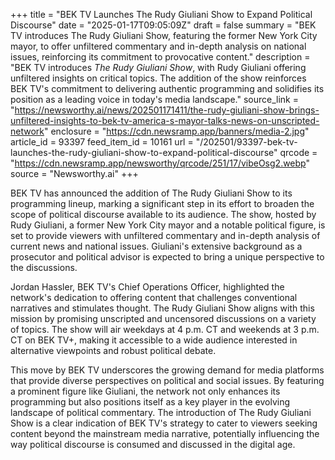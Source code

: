 +++
title = "BEK TV Launches The Rudy Giuliani Show to Expand Political Discourse"
date = "2025-01-17T09:05:09Z"
draft = false
summary = "BEK TV introduces The Rudy Giuliani Show, featuring the former New York City mayor, to offer unfiltered commentary and in-depth analysis on national issues, reinforcing its commitment to provocative content."
description = "BEK TV introduces <i>The Rudy Giuliani Show</i>, with Rudy Giuliani offering unfiltered insights on critical topics. The addition of the show reinforces BEK TV's commitment to delivering authentic programming and solidifies its position as a leading voice in today's media landscape."
source_link = "https://newsworthy.ai/news/202501171411/the-rudy-giuliani-show-brings-unfiltered-insights-to-bek-tv-america-s-mayor-talks-news-on-unscripted-network"
enclosure = "https://cdn.newsramp.app/banners/media-2.jpg"
article_id = 93397
feed_item_id = 10161
url = "/202501/93397-bek-tv-launches-the-rudy-giuliani-show-to-expand-political-discourse"
qrcode = "https://cdn.newsramp.app/newsworthy/qrcode/251/17/vibeOsg2.webp"
source = "Newsworthy.ai"
+++

<p>BEK TV has announced the addition of The Rudy Giuliani Show to its programming lineup, marking a significant step in its effort to broaden the scope of political discourse available to its audience. The show, hosted by Rudy Giuliani, a former New York City mayor and a notable political figure, is set to provide viewers with unfiltered commentary and in-depth analysis of current news and national issues. Giuliani's extensive background as a prosecutor and political advisor is expected to bring a unique perspective to the discussions.</p><p>Jordan Hassler, BEK TV's Chief Operations Officer, highlighted the network's dedication to offering content that challenges conventional narratives and stimulates thought. The Rudy Giuliani Show aligns with this mission by promising unscripted and uncensored discussions on a variety of topics. The show will air weekdays at 4 p.m. CT and weekends at 3 p.m. CT on BEK TV+, making it accessible to a wide audience interested in alternative viewpoints and robust political debate.</p><p>This move by BEK TV underscores the growing demand for media platforms that provide diverse perspectives on political and social issues. By featuring a prominent figure like Giuliani, the network not only enhances its programming but also positions itself as a key player in the evolving landscape of political commentary. The introduction of The Rudy Giuliani Show is a clear indication of BEK TV's strategy to cater to viewers seeking content beyond the mainstream media narrative, potentially influencing the way political discourse is consumed and discussed in the digital age.</p>